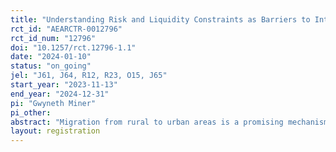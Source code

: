 ```yaml
---
title: "Understanding Risk and Liquidity Constraints as Barriers to Internal Migration"
rct_id: "AEARCTR-0012796"
rct_id_num: "12796"
doi: "10.1257/rct.12796-1.1"
date: "2024-01-10"
status: "on_going"
jel: "J61, J64, R12, R23, O15, J65"
start_year: "2023-11-13"
end_year: "2024-12-31"
pi: "Gwyneth Miner"
pi_other:
abstract: "Migration from rural to urban areas is a promising mechanism to increase aggregate productivity, contribute to a country’s overall economic growth, and improve the lives of the rural poor in many low-income countries. Despite the potential gains from urban migration, we still see large proportions of the populations in lower-income countries residing in rural areas and mainly engaged in subsistence farming. Through a randomized controlled trial, this project studies how unemployment insurance for informal work in Kenya, conditional on migration to Nairobi, can reduce rural poverty by providing the support migrants need to find urban job matches."
layout: registration
---
```


